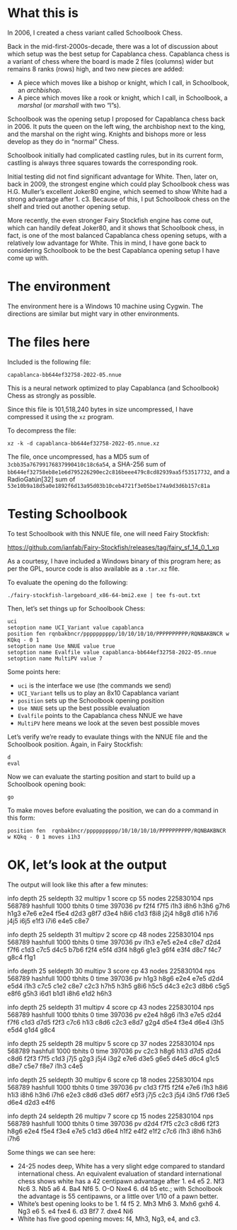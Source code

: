 # What this is

In 2006, I created a chess variant called Schoolbook Chess.

Back in the mid-first-2000s-decade, there was a lot of discussion about
which setup was the best setup for Capablanca chess. Capablanca chess
is a variant of chess where the board is made 2 files (columns) wider
but remains 8 ranks (rows) high, and two new pieces are added:

* A piece which moves like a bishop or knight, which I call, in Schoolbook, 
  an *archbishop*.
* A piece which moves like a rook or knight, which I call, in Schoolbook, 
  a *marshal* (or *marshall* with two “l”s).

Schoolbook was the opening setup I proposed for Capablanca chess back
in 2006. It puts the queen on the left wing, the archbishop next to the
king, and the marshal on the right wing. Knights and bishops more or
less develop as they do in “normal” Chess.

Schoolbook initially had complicated castling rules, but in its current
form, castling is always three squares towards the corresponding rook.

Initial testing did not find significant advantage for White. Then, later
on, back in 2009, the strongest engine which could play Schoolbook chess
was H.G. Muller’s excellent Joker80 engine, which seemed to show White
had a strong advantage after 1. c3. Because of this, I put Schoolbook
chess on the shelf and tried out another opening setup.

More recently, the even stronger Fairy Stockfish engine has come out,
which can handily defeat Joker80, and it shows that Schoolbook chess,
in fact, is one of the most balanced Capablanca chess opening setups,
with a relatively low advantage for White. This in mind, I have gone
back to considering Schoolbook to be the best Capablanca opening setup
I have come up with.

# The environment

The environment here is a Windows 10 machine using Cygwin.  The 
directions are similar but might vary in other environments.

# The files here

Included is the following file:

`capablanca-bb644ef32758-2022-05.nnue`

This is a neural network optimized to play Capablanca (and Schoolbook)
Chess as strongly as possible.

Since this file is 101,518,240 bytes in size uncompressed, I have 
compressed it using the `xz` program.

To decompress the file:

`xz -k -d capablanca-bb644ef32758-2022-05.nnue.xz`

The file, once uncompressed, has a MD5 sum of 
`3cbb35a76799176837990410c18c6a54`, a SHA-256 sum of
`bb644ef32758eb8e1e6d795226290ec2c816beee479c8cd82939aa5f53517732`, and a
RadioGatún[32] sum of
`53e10b9a18d5a0e1892f6d13a95d03b10ceb4721f3e05be174a9d3d6b157c81a`

# Testing Schoolbook

To test Schoolbook with this NNUE file, one will need Fairy Stockfish:

https://github.com/ianfab/Fairy-Stockfish/releases/tag/fairy_sf_14_0_1_xq

As a courtesy, I have included a Windows binary of this program here;
as per the GPL, source code is also available as a `.tar.xz` file.

To evaluate the opening do the following:

`./fairy-stockfish-largeboard_x86-64-bmi2.exe | tee fs-out.txt`

Then, let’s set things up for Schoolbook Chess:

```
uci
setoption name UCI_Variant value capablanca
position fen rqnbakbncr/pppppppppp/10/10/10/10/PPPPPPPPPP/RQNBAKBNCR w KQkq - 0 1
setoption name Use NNUE value true
setoption name Evalfile value capablanca-bb644ef32758-2022-05.nnue
setoption name MultiPV value 7
```

Some points here:

* `uci` is the interface we use (the commands we send)
* `UCI_Variant` tells us to play an 8x10 Capablanca variant
* `position` sets up the Schoolbook opening position
* `Use NNUE` sets up the best possible evaluation
* `Evalfile` points to the Capablanca chess NNUE we have
* `MultiPV` here means we look at the seven best possible moves

Let’s verify we’re ready to evaulate things with the NNUE file and
the Schoolbook position.  Again, in Fairy Stockfish:

```
d
eval
```

Now we can evaluate the starting position and start to build up
a Schoolbook opening book:

```
go
```

To make moves before evaluating the position, we can do a command
in this form:

```
position fen  rqnbakbncr/pppppppppp/10/10/10/10/PPPPPPPPPP/RQNBAKBNCR w KQkq - 0 1 moves i1h3
```

# OK, let’s look at the output

The output will look like this after a few minutes:

info depth 25 seldepth 32 multipv 1 score cp 55 nodes 225830104 nps
568789 hashfull 1000 tbhits 0 time 397036 pv f2f4 f7f5 i1h3 i8h6 h3h6
g7h6 h1g3 e7e6 e2e4 f5e4 d2d3 g8f7 d3e4 h8i6 c1d3 f8i8 j2j4 h8g8 d1i6
h7i6 j4j5 i6j5 e1f3 i7i6 e4e5 c8e7

info depth 25 seldepth 31 multipv 2 score cp 48 nodes 225830104 nps 568789
hashfull 1000 tbhits 0 time 397036 pv i1h3 e7e5 e2e4 c8e7 d2d4 f7f6 c1d3
c7c5 d4c5 b7b6 f2f4 e5f4 d3f4 h8g6 g1e3 g6f4 e3f4 d8c7 f4c7 g8c4 f1g1

info depth 25 seldepth 30 multipv 3 score cp 43 nodes 225830104 nps
568789 hashfull 1000 tbhits 0 time 397036 pv h1g3 h8g6 e2e4 e7e5 d2d4
e5d4 i1h3 c7c5 c1e2 c8e7 c2c3 h7h5 h3h5 g8i6 h5c5 d4c3 e2c3 d8b6 c5g5
e8f6 g5h3 i6d1 b1d1 i8h6 e1d2 h6h3

info depth 25 seldepth 31 multipv 4 score cp 43 nodes 225830104 nps 568789
hashfull 1000 tbhits 0 time 397036 pv e2e4 h8g6 i1h3 e7e5 d2d4 f7f6 c1d3
d7d5 f2f3 c7c6 h1i3 c8d6 c2c3 e8d7 g2g4 d5e4 f3e4 d6e4 i3h5 e5d4 g1d4 g8c4

info depth 25 seldepth 28 multipv 5 score cp 37 nodes 225830104 nps
568789 hashfull 1000 tbhits 0 time 397036 pv c2c3 h8g6 h1i3 d7d5 d2d4
c8d6 f2f3 f7f5 c1d3 j7j5 g2g3 j5j4 i3g2 e7e6 d3e5 g6e5 d4e5 d6c4 g1c5
d8e7 c5e7 f8e7 i1h3 c4e5

info depth 25 seldepth 30 multipv 6 score cp 18 nodes 225830104 nps
568789 hashfull 1000 tbhits 0 time 397036 pv c1d3 f7f5 f2f4 e7e6 i1h3
h8i6 h1i3 i8h6 h3h6 i7h6 e2e3 c8d6 d3e5 d6f7 e5f3 j7j5 c2c3 j5j4 i3h5
f7d6 f3e5 d6e4 d2d3 e4f6

info depth 24 seldepth 26 multipv 7 score cp 15 nodes 225830104 nps
568789 hashfull 1000 tbhits 0 time 397036 pv d2d4 f7f5 c2c3 c8d6 f2f3
h8g6 e2e4 f5e4 f3e4 e7e5 c1d3 d6e4 h1f2 e4f2 e1f2 c7c6 i1h3 i8h6 h3h6 i7h6

Some things we can see here:

* 24-25 nodes deep, White has a very slight edge compared to standard 
  international chess.  An equivalent evaluation of standard international
  chess shows white has a 42 centipawn advantage after 1. e4 e5 2. Nf3
  Nc6 3. Nb5 a6 4. Ba4 Nf6 5. O-O Nxe4 6. d4 b5 etc.; with Schoolbook
  the advantage is 55 centipawns, or a little over 1/10 of a pawn better.
* White’s best opening looks to be 1. f4 f5 2. Mh3 Mh6 3. Mxh6 gxh6 4. Ng3 e6
  5. e4 fxe4 6. d3 Bf7 7. dxe4 Ni6
* White has five good opening moves: f4, Mh3, Ng3, e4, and c3.

